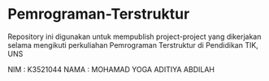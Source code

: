 # Pemrograman-Terstruktur

Repository ini digunakan untuk mempublish project-project yang dikerjakan selama mengikuti perkuliahan Pemrograman Terstruktur di Pendidikan TIK, UNS

NIM   : K3521044
NAMA  : MOHAMAD YOGA ADITIYA ABDILAH
